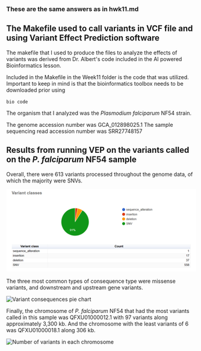### These are the same answers as in hwk11.md

## The Makefile used to call variants in VCF file and using Variant Effect Prediction software

The makefile that I used to produce the files to analyze the effects of variants was derived from Dr. Albert's code included in the AI powered Bioinformatics lesson.

Included in the Makefile in the Week11 folder is the code that was utilized. Important to keep in mind is that the bioinformatics toolbox needs to be downloaded prior using

```
bio code
```

The organism that I analyzed was the *Plasmodium falciparum* NF54 strain. 

The genome accession number was GCA_012898025.1
The sample sequencing read accession number was SRR27748157

## Results from running VEP on the variants called on the *P. falciparum* NF54 sample

Overall, there were 613 variants processed throughout the genome data, of which the majority were SNVs. 

![Variant type pie chart](variant_type_pie_chart.png)

The three most common types of consequence type were missense variants, and downstream and upstream gene variants. 

![Variant consequences pie chart](consequences_pie_chart.png)

Finally, the chromosome of *P. falciparum* NF54 that had the most variants called in this sample was QFXU01000012.1 with 97 variants along approximately 3,300 kb. And the chromosome with the least variants of 6 was QFXU01000018.1 along 306 kb. 

![Number of variants in each chromosome](varaints_by_chromosome.png)

